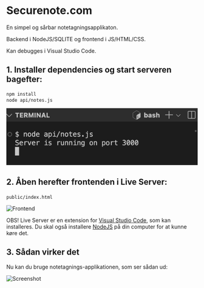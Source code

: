 # Securenote.com

En simpel og sårbar notetagningsapplikaton.

Backend i NodeJS/SQLITE og frontend i JS/HTML/CSS. 

Kan debugges i Visual Studio Code. 

## 1. Installer dependencies og start serveren bagefter:

```
npm install 
node api/notes.js
```

![Start server](docs/1_start_server.png)

## 2. Åben herefter frontenden i Live Server:

```public/index.html```

![Frontend](docs/2_start_frontend.png)

OBS! Live Server er en extension for [Visual Studio Code](https://marketplace.visualstudio.com/items?itemName=ritwickdey.LiveServer), som kan installeres. Du skal også installere [NodeJS](https://nodejs.org/en/download) på din computer for at kunne køre det. 

## 3. Sådan virker det
Nu kan du bruge notetagnings-applikationen, som ser sådan ud:

<img src="docs/3_screenshot.png" alt="Screenshot" width="360"/>


